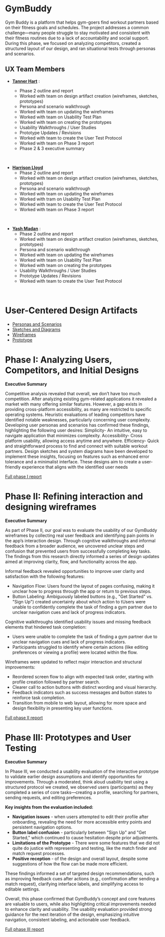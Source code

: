 # GymBuddy

Gym Buddy is a platform that helps gym-goers find workout partners based on their fitness goals and schedules. The project addresses a common challenge—many people struggle to stay motivated and consistent with their fitness routines due to a lack of accountability and social support. During this phase, we focused on analyzing competitors, created a structured layout of our design, and ran situational tests through personas and scenarios.

## UX Team Members

* **[Tanner Hart](https://usabilityengineering.github.io/portfolio-TannerHartt/)** :
  
  - Phase 2 outline and report
  - Worked with team on design artifact creation (wireframes, sketches, prototypes)
  - Persona and scenario walkthrough
  - Worked with team on updating the wireframes
  - Worked with team on Usability Test Plan
  - Worked with team on creating the prototypes
  - Usability Walkthroughs / User Studies
  - Prototype Updates / Revisions
  - Worked with team to create the User Test Protocol
  - Worked with team on Phase 3 report
  - Phase 2 & 3 executive summary
<br>
 
* **[Harrison Lloyd](https://usabilityengineering.github.io/portfolio-harryalloyd/)**
  - Phase 2 outline and report
  - Worked with team on design artifact creation (wireframes, sketches, prototypes)
  - Persona and scenario walkthrough
  - Worked with team on updating the wireframes
  - Worked with tram on Usability Test Plan
  - Worked with team to create the User Test Protocol
  - Worked with team on Phase 3 report
<br>
  
* **[Yash Madan](https://github.com/UsabilityEngineering/portfolio-YashMadan28)** :
  - Phase 2 outline and report
  - Worked with team on design artifact creation (wireframes, sketches, prototypes)
  - Persona and scenario walkthrough
  - Worked with team on updating the wireframes
  - Worked with team on Usability Test Plan
  - Worked with team on creating the prototypes
  - Usability Walkthroughs / User Studies
  - Prototype Updates / Revisions
  - Worked with team to create the User Test Protocol
<br>

# User-Centered Design Artifacts

* [Personas and Scenarios](personas/)
* [Sketches and Diagrams](sketches/)
* [Wireframes](wireframes/)
* [Prototype](#)

# Phase I: Analyzing Users, Competitors, and Initial Designs

**Executive Summary**

Competitive analysis revealed that overall, we don’t have too much competition. After analyzing existing gym-related applications it revealed a market with many offering similar features. However, a gap exists in providing cross-platform accessibility, as many are restricted to specific operating systems. Heuristic evaluations of leading competitors have identified notable weaknesses, particularly concerning user complexity. Developing user personas and scenarios has confirmed these findings, highlighting the following user desires: Simplicity- An intuitive, easy to navigate application that minimizes complexity. Accessibility- Cross platform usability, allowing access anytime and anywhere. Efficiency- Quick and straightforward process to find and connect with suitable workout partners. Design sketches and system diagrams have been developed to implement these insights, focusing on features such as enhanced error tolerance and a minimalist interface. These designs aim to create a user-friendly experience that aligns with the identified user needs

[Full phase I report](phaseI/)

# Phase II: Refining interaction and designing wireframes

**Executive Summary**

As part of Phase II, our goal was to evaluate the usability of our GymBuddy wireframes by collecting real user feedback and identifying pain points in the app’s interaction design. Through cognitive walkthroughs and informal feedback from a broader audience, we uncovered unclear steps and confusion that prevented users from successfully completing key tasks. The findings from this research directly informed a series of design updates aimed at improving clarity, flow, and functionality across the app.

Informal feedback revealed opportunities to improve user clarity and satisfaction with the following features:
- Navigation Flow: Users found the layout of pages confusing, making it unclear how to progress through the app or return to previous steps.
- Button Labeling: Ambiguously labeled buttons (e.g., "Get Started" vs. "Sign Up") created uncertainty about which action to tUsers were unable to confidently complete the task of finding a gym partner due to unclear navigation cues and lack of progress indicators.

Cognitive walkthroughs identified usability issues and missing feedback elements that hindered task completion:
- Users were unable to complete the task of finding a gym partner due to unclear navigation cues and lack of progress indicators.
- Participants struggled to identify where certain actions (like editing preferences or viewing a profile) were located within the flow.

Wireframes were updated to reflect major interaction and structural improvements:
- Reordered screen flow to align with expected task order, starting with profile creation followed by partner search.
- Clearer call to action buttons with distinct wording and visual hierarchy.
- Feedback indicators such as success messages and button states to reinforce task completion.
- Transition from mobile to web layout, allowing for more space and design flexibility in presenting key user functions.

[Full phase II report](phaseII/)

# Phase III: Prototypes and User Testing

**Executive Summary**

In Phase III, we conducted a usability evaluation of the interactive prototype to validate earlier design assumptions and identify opportunities for improvements. Through a moderated, think aloud usability test using a structured protocol we created, we observed users (participants) as they completed a series of core tasks—creating a profile, searching for partners, sending requests, and editing preferences.

**Key insights from the evaluation included:**

- **Navigation issues** - when users attempted to edit their profile after onboarding, revealing the need for more accessible entry points and persistent navigation options.
- **Button label confusion** - particularly between "Sign Up" and "Get Started," which continued to cause hesitation despite prior adjustments.
- **Limitations of the Prototype** - There were some features that we did not quite do justice with representing and testing, like the match finder and match request processes.
- **Positive reception** - of the design and overall layout, despite some suggestions of how the flow can be made more efficient.

These findings informed a set of targeted design recommendations, such as improving feedback cues after actions (e.g., confirmation after sending a match request), clarifying interface labels, and simplifying access to editable settings.

Overall, this phase confirmed that GymBuddy’s concept and core features are valuable to users, while also highlighting critical improvements needed to enhance clarity and usability. The usability evaluation provided strong guidance for the next iteration of the design, emphasizing intuitive navigation, consistent labeling, and actionable user feedback.


[Full phase III report](phaseIII/)
